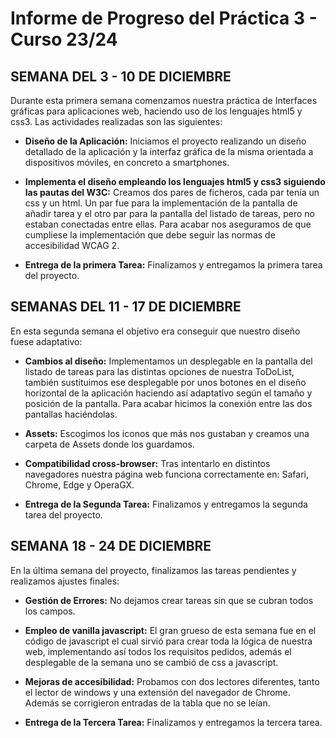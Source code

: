 # Informe de Progreso del Práctica 3 - Curso 23/24

## SEMANA DEL 3 - 10 DE DICIEMBRE

Durante esta primera semana comenzamos nuestra práctica de Interfaces gráficas para aplicaciones web, haciendo uso de los lenguajes html5 y css3. Las actividades realizadas son las siguientes:

- **Diseño de la Aplicación:** Iniciamos el proyecto realizando un diseño detallado de la aplicación y la interfaz gráfica de la misma orientada a  dispositivos móviles, en concreto a smartphones.

- **Implementa el diseño empleando los lenguajes html5 y css3 siguiendo las pautas del W3C:** Creamos dos pares de ficheros, cada par tenía un css y un html. Un par fue para la implementación de la pantalla de añadir tarea y el otro par para la pantalla del listado de tareas, pero no estaban conectadas entre ellas. Para acabar nos aseguramos de que cumpliese la implementación que debe seguir las normas de accesibilidad WCAG 2.

- **Entrega de la primera Tarea:** Finalizamos y entregamos la primera tarea del proyecto.
  
## SEMANAS DEL 11 -  17 DE DICIEMBRE

En esta segunda semana el objetivo era conseguir que nuestro diseño fuese adaptativo:

- **Cambios al diseño:** Implementamos un desplegable en la pantalla del listado de tareas para las distintas opciones de nuestra ToDoList, también sustituimos ese desplegable por unos botones en el diseño horizontal de la aplicación haciendo así adaptativo según el tamaño y posición de la pantalla. Para acabar hicimos la conexión entre las dos pantallas haciéndolas.

- **Assets:** Escogimos los iconos que más nos gustaban y creamos una carpeta de Assets donde  los guardamos.

- **Compatibilidad cross-browser:** Tras intentarlo en distintos navegadores nuestra página web funciona correctamente en: Safari, Chrome, Edge y OperaGX.

- **Entrega de la Segunda Tarea:** Finalizamos y entregamos la segunda tarea del proyecto.

## SEMANA 18 - 24 DE DICIEMBRE

En la última semana del proyecto, finalizamos las tareas pendientes y realizamos ajustes finales:

- **Gestión de Errores:** No dejamos crear tareas sin que se cubran todos los campos.

- **Empleo de vanilla javascript:** El gran grueso de esta semana fue en el código de javascript el cual sirvió para crear toda la lógica de nuestra web, implementando así todos los requisitos pedidos, además el desplegable de la semana uno se cambió de css a javascript.

- **Mejoras de accesibilidad:** Probamos con dos lectores diferentes, tanto el lector de windows y una extensión del navegador de Chrome. Además se corrigieron entradas de la tabla que no se leían.

- **Entrega de la Tercera Tarea:** Finalizamos y entregamos la tercera tarea.
